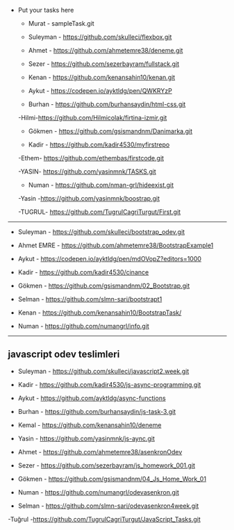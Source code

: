 - Put your tasks here

  - Murat - sampleTask.git

  - Suleyman - https://github.com/skulleci/flexbox.git

  - Ahmet - https://github.com/ahmetemre38/deneme.git

  - Sezer - https://github.com/sezerbayram/fullstack.git
  
  - Kenan  - https://github.com/kenansahin10/kenan.git

  - Aykut - https://codepen.io/ayktldg/pen/QWKRYzP 

  - Burhan - https://github.com/burhansaydin/html-css.git
  
  -Hilmi-https://github.com/Hilmicolak/firtina-izmir.git
  
  - Gökmen - https://github.com/gsismandnm/Danimarka.git
  
   - Kadir - https://github.com/kadir4530/myfirstrepo

  -Ethem-   https://github.com/ethembas/firstcode.git

  -YASIN- https://github.com/yasinmnk/TASKS.git
 
  - Numan -  https://github.com/nman-grl/hideexist.git
  
  -Yasin -https://github.com/yasinmnk/boostrap.git
  
  -TUGRUL- https://github.com/TugrulCagriTurgut/First.git

---------------------------------

  - Suleyman - https://github.com/skulleci/bootstrap_odev.git
  
  - Ahmet EMRE - https://github.com/ahmetemre38/BootstrapExample1

  - Aykut - https://codepen.io/ayktldg/pen/mdOVopZ?editors=1000

  - Kadir - https://github.com/kadir4530/cinance
  
  - Gökmen - https://github.com/gsismandnm/02_Bootstrap.git

  - Selman - https://github.com/slmn-sari/bootstrapt1
  
  - Kenan - https://github.com/kenansahin10/BootstrapTask/
  
  - Numan - https://github.com/numangrl/info.git
  
---------------------------------------------------------------
javascript odev teslimleri
---------------------------------------------------------------
- Suleyman - https://github.com/skulleci/javascript2.week.git  

- Kadir - https://github.com/kadir4530/js-async-programming.git

- Aykut - https://github.com/ayktldg/async-functions

- Burhan - https://github.com/burhansaydin/js-task-3.git

- Kemal -  https://github.com/kenansahin10/deneme

- Yasin - https://github.com/yasinmnk/js-aync.git

- Ahmet - https://github.com/ahmetemre38/asenkronOdev  

- Sezer - https://github.com/sezerbayram/js_homework_001.git  

- Gökmen - https://github.com/gsismandnm/04_Js_Home_Work_01

- Numan - https://github.com/numangrl/odevasenkron.git

- Selman - https://github.com/slmn-sari/odevasenkron4week.git

-Tuğrul  -https://github.com/TugrulCagriTurgut/JavaScript_Tasks.git
